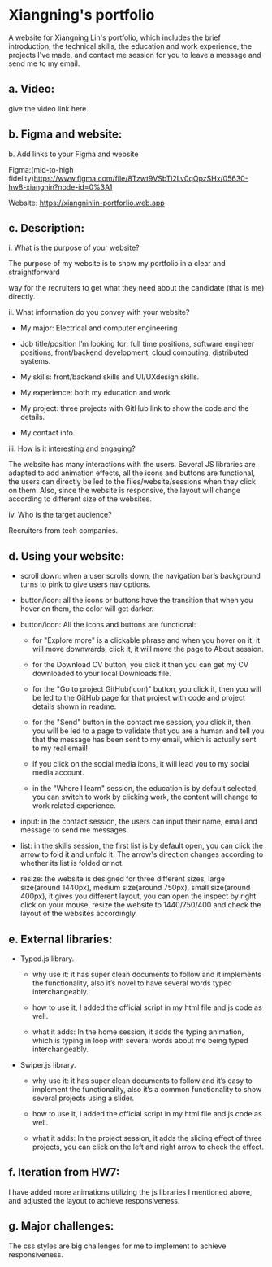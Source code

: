 # Xiangning's portfolio

A website for Xiangning Lin's portfolio, which includes the brief introduction, the technical skills, the education and work experience, the projects I've made, and contact me session for you to leave a message and send me to my email.

## a. Video:

give the video link here.

## b. Figma and website:

b. Add links to your Figma and website

Figma:(mid-to-high fidelity)https://www.figma.com/file/8Tzwt9VSbTi2Lv0qOpzSHx/05630-hw8-xiangnin?node-id=0%3A1

Website: https://xiangninlin-portforlio.web.app

## c. Description:

i. What is the purpose of your website?

The purpose of my website is to show my portfolio in a clear and straightforward

way for the recruiters to get what they need about the candidate (that is me) directly.

ii. What information do you convey with your website?

- My major: Electrical and computer engineering

- Job title/position I’m looking for: full time positions, software engineer positions, front/backend development, cloud computing, distributed systems.

- My skills: front/backend skills and UI/UXdesign skills.

- My experience: both my education and work

- My project: three projects with GitHub link to show the code and the details.

- My contact info.

iii. How is it interesting and engaging?

The website has many interactions with the users. Several JS libraries are adapted to add animation effects, all the icons and buttons are functional, the users can directly be led to the files/website/sessions when they click on them. Also, since the website is responsive, the layout will change according to different size of the websites.

iv. Who is the target audience?

Recruiters from tech companies.

## d. Using your website:

- scroll down: when a user scrolls down, the navigation bar’s background turns to pink to give users nav options.

- button/icon: all the icons or buttons have the transition that when you hover on them, the color will get darker.

- button/icon: All the icons and buttons are functional:

  - for "Explore more" is a clickable phrase and when you hover on it, it will move downwards, click it, it will move the page to About session.

  * for the Download CV button, you click it then you can get my CV downloaded to your local Downloads file.

  * for the "Go to project GitHub(icon)" button, you click it, then you will be led to the GitHub page for that project with code and project details shown in readme.

  * for the "Send" button in the contact me session, you click it, then you will be led to a page to validate that you are a human and tell you that the message has been sent to my email, which is actually sent to my real email!

  - if you click on the social media icons, it will lead you to my social media account.

  - in the "Where I learn" session, the education is by default selected, you can switch to work by clicking work, the content will change to work related experience.

- input: in the contact session, the users can input their name, email and message to send me messages.

- list: in the skills session, the first list is by default open, you can click the arrow to fold it and unfold it. The arrow's direction changes according to whether its list is folded or not.

- resize: the website is designed for three different sizes, large size(around 1440px), medium size(around 750px), small size(around 400px), it gives you different layout, you can open the inspect by right click on your mouse, resize the website to 1440/750/400 and check the layout of the websites accordingly.

## e. External libraries:

- Typed.js library.

  - why use it: it has super clean documents to follow and it implements the functionality, also it’s novel to have several words typed interchangeably.

  - how to use it, I added the official script in my html file and js code as well.

  - what it adds: In the home session, it adds the typing animation, which is typing in loop with several words about me being typed interchangeably.

- Swiper.js library.

  - why use it: it has super clean documents to follow and it’s easy to implement the functionality, also it’s a common functionality to show several projects using a slider.

  - how to use it, I added the official script in my html file and js code as well.

  - what it adds: In the project session, it adds the sliding effect of three projects, you can click on the left and right arrow to check the effect.

## f. Iteration from HW7:

I have added more animations utilizing the js libraries I mentioned above, and adjusted the layout to achieve responsiveness.

## g. Major challenges:

The css styles are big challenges for me to implement to achieve responsiveness.
